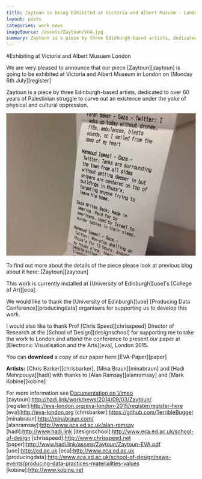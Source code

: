 ```yaml
---
title: Zaytoun is being Exhibited at Victoria and Albert Musuem - London
layout: posts
categories: work news
imageSource: /assets/Zaytoun/VnA.jpg
summary: Zaytoun is a piece by three Edinburgh-based artists, dedicated to over 60 years of Palestinian struggle to carve out an existence under the yoke of physical and cultural oppression. Our work is going to V&A as part of V&A Digital Futures organised by EVA London.
---
```


#Exhibiting at Victoria and Albert Musuem London

We are very pleased to announce that our piece [Zaytoun][zaytoun] is going to be exhibited at Victoria and Albert Museum in London on [Monday 6th July][register]

Zaytoun is a piece by three Edinburgh-based artists, dedicated to over 60 years of Palestinian struggle to carve out an existence under the yoke of physical and cultural oppression.

![zaytoun](/assets/Zaytoun/stories.jpg)

To find out more about the details of the piece please look at previous blog about it here: [Zaytoun][zaytoun]

This work is currently installed at [University of Edinburgh][uoe]'s [College of Art][eca].


We would like to thank the [University of Edinburgh][uoe] [Producing Data Conference][producingdata] organisers for supporting us to develop this work.

I would also like to thank Prof [Chris Speed][chrisspeed] Director of Research at the [School of Design][designschool] for supporting me to take the work to London and attend the conference to present our paper at [Electronic Visualisation and the Arts][eva], London 2015.

You can **download** a copy of our paper here:[EVA-Paper][paper]



**Artists:** [Chris Barker][chrisbarker], [Mina Braun][minabraun] and [Hadi Mehrpouya][hadi] with thanks to [Alan Ramsay][alanramsay] and [Mark Kobine][kobine]

For more information see [Documentation on Vimeo](https://vimeo.com/105133652)
[zaytoun]:http://hadi.link/work/news/2014/09/03/Zaytoun/
[register]:http://eva-london.org/eva-london-2015/register/register-here
[eva]:http://eva-london.org
[chrisbarker]:https://github.com/TerribleBugger
[minabraun]:http://minabraun.com/
[alanramsay]:http://www.eca.ed.ac.uk/alan-ramsay
[hadi]:http://www.hadi.link
[designschool]:http://www.eca.ed.ac.uk/school-of-design
[chrisspeed]:http://www.chrisspeed.net
[paper]:http://www.hadi.link/assets/Zaytoun/Zaytoun-EVA.pdf
[uoe]:http://ed.ac.uk
[eca]:http://www.eca.ed.ac.uk
[producingdata]:http://www.eca.ed.ac.uk/school-of-design/news-events/producing-data-practices-materialities-values
[kobine]:http://www.kobine.net
